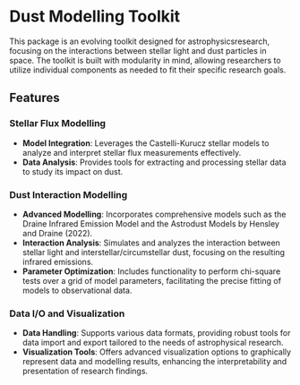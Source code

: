 # Dust Modelling Toolkit

This package is an evolving toolkit designed for astrophysicsresearch, focusing on the interactions between stellar light and dust particles in space. The toolkit is built with modularity in mind, allowing researchers to utilize individual components as needed to fit their specific research goals.

## Features

### Stellar Flux Modelling
- **Model Integration**: Leverages the Castelli-Kurucz stellar models to analyze and interpret stellar flux measurements effectively.
- **Data Analysis**: Provides tools for extracting and processing stellar data to study its impact on dust.

### Dust Interaction Modelling
- **Advanced Modelling**: Incorporates comprehensive models such as the Draine Infrared Emission Model and the Astrodust Models by Hensley and Draine (2022).
- **Interaction Analysis**: Simulates and analyzes the interaction between stellar light and interstellar/circumstellar dust, focusing on the resulting infrared emissions.
- **Parameter Optimization**: Includes functionality to perform chi-square tests over a grid of model parameters, facilitating the precise fitting of models to observational data.

### Data I/O and Visualization
- **Data Handling**: Supports various data formats, providing robust tools for data import and export tailored to the needs of astrophysical research.
- **Visualization Tools**: Offers advanced visualization options to graphically represent data and modelling results, enhancing the interpretability and presentation of research findings.